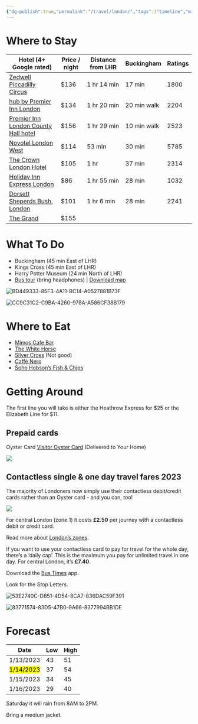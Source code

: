 ```yaml
---
{"dg-publish":true,"permalink":"/travel/london/","tags":["timeline","missions"],"created":"Jan 13, 2023, 10:50 PM"}
---
```



# Where to Stay

| Hotel (4+ Google rated)                                                                   | Price / night | Distance from LHR | Buckingham  | Ratings |
| ----------------------------------------------------------------------------------------- | ------------- | ----------------- | ----------- | ------- |
| [Zedwell Piccadilly Circus](https://maps.app.goo.gl/uQ1Y5p7kzfPPBhMm8?g_st=ic)            | $136          | 1 hr 14 min       | 17 min      | 1800    |
| [hub by Premier Inn London](https://maps.app.goo.gl/QEnzcmGiB66fRW2B7?g_st=ic)            | $134          | 1 hr 20 min       | 20 min walk | 2204    |
| [Premier Inn London County Hall hotel](https://maps.app.goo.gl/aQr9iMjheCeyp9LDA?g_st=ic) | $156          | 1 hr 29 min       | 10 min walk | 2523    |
| [Novotel London West](https://maps.app.goo.gl/ZKRVa3eif9FqdiKN7?g_st=ic)                  | $114          | 53 min            | 30 min      | 5785    |
| [The Crown London Hotel](https://maps.app.goo.gl/jdzTk31djeUQzSr5A?g_st=ic)               | $105          | 1 hr              | 37 min      | 2314    |
| [Holiday Inn Express London](https://maps.app.goo.gl/grww7iYNhe4Y7LvTA?g_st=ic)           | $86           | 1 hr 55 min       | 28 min      | 1032    |
| [Dorsett Sheperds Bush, London](https://maps.app.goo.gl/UrCLeb7KPSirDTWK7?g_st=ic)        | $101          | 1 hr 6 min        | 28 min      | 2241    |
| [The Grand](https://maps.app.goo.gl/atDw3RXmTAMcwZ9i7?g_st=ic)                            | $155             |                   |             |         |


# What To Do

* Buckingham (45 min East of LHR)
* Kings Cross (45 min East of LHR)
* Harry Potter Museum (24 min North of LHR)
* [Bus tour](https://www.gttickets.com/en/london/hop-on-hop-off-london-bus-tour?r=tudorcourthotel.gttickets.com) (bring headphones) | [Download map](https://d1wgio6yfhqlw1.cloudfront.net/UserFiles/file/london-hop-on-hop-off-map.pdf)

 ![BD449333-85F3-4A11-BC14-A0527881B73F](https://i.imgur.com/f6QTcxB.jpg)

 ![CC9C31C2-C9BA-4260-978A-A586CF38B179](https://i.imgur.com/DuwbNXN.jpg)

# Where to Eat

* [Mimos Cafe Bar](https://maps.google.com?q=Mimos%20Cafe%20Bar,%2019%20London%20St,%20Tyburnia,%20London%20W2%201HL,%20United%20Kingdom&ftid=0x48761ab2d24064a1:0xa7698e913f47b5fa&hl=en-US&gl=us&entry=gps&lucs=karto&g_st=ic)
* [The White Horse](https://maps.app.goo.gl/6bpjXV5BKnuXUdUf8?g_st=ic)
* [Silver Cross](https://maps.app.goo.gl/3dmzKZ56EhuZwSmf9?g_st=ic) (Not good)
* [Caffè Nero](https://maps.app.goo.gl/qvq8hFgeohjdsHFS8?g_st=ic)
* [Soho Hobson’s Fish & Chips](https://maps.app.goo.gl/wdFQAMfTGDriBrhS7?g_st=ic)

# Getting Around

The first line you will take is either the Heathrow Express for $25 or the Elizabeth Line for $11.

## Prepaid cards

Oyster Card
[Visitor Oyster Card](https://visitorshop.tfl.gov.uk/en/london-visitor-oyster-card) (Delivered to Your Home)

![](https://pbs.twimg.com/media/DhAu__7WAAATiCq?format=jpg&name=4096x4096)

## Contactless single & one day travel fares 2023

The majority of Londoners now simply use their contactless debit/credit cards rather than an Oyster card - and you can, too!

![](https://www.ianvisits.co.uk/articles/wp-content/uploads/2022/03/ContactlessPayment-9.jpg)

For central London (zone 1) it costs **£2.50** per journey with a contactless debit or credit card.

Read more about [London’s zones](https://www.toptiplondon.com/transport/tickets/contactless-cards).

If you want to use your contactless card to pay for travel for the whole day, there’s a ‘daily cap’. This is the maximum you pay for unlimited travel in one day. For central London, it’s **£7.40**.

Download the [Bus Times](https://apps.apple.com/us/app/london-live-bus-countdown/id475360935) app.

Look for the Stop Letters.

 ![53E2740C-D851-4D54-8CA7-836DAC59F391](https://i.imgur.com/hbXFuMk.jpg)

 ![83771574-83D5-47B0-9A66-8377994BB1DE](https://i.imgur.com/2v1a7gw.jpg)

# Forecast

| Date      | Low | High |
|-----------|-----|------|
| 1/13/2023 | 43  | 51   |
| <mark class="hltr-blue">1/14/2023</mark> | 37  | 54   |
| 1/15/2023 | 34  | 45   |
| 1/16/2023 | 29  | 40   |

Saturday it will rain from 8AM to 2PM.

Bring a medium jacket.